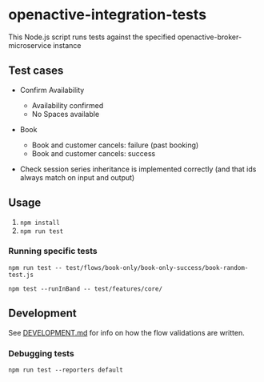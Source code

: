 ﻿# openactive-integration-tests

This Node.js script runs tests against the specified openactive-broker-microservice instance

## Test cases

- Confirm Availability
  - Availability confirmed
  - No Spaces available
- Book
  - Book and customer cancels: failure (past booking)
  - Book and customer cancels: success

- Check session series inheritance is implemented correctly (and that ids always match on input and output)

## Usage
1. `npm install`
2. `npm run test`

### Running specific tests

`npm run test -- test/flows/book-only/book-only-success/book-random-test.js`

`npm test --runInBand -- test/features/core/`



## Development

See [DEVELOPMENT.md](DEVELOPMENT.md) for info on how the flow validations are written.

### Debugging tests

`npm run test --reporters default`


